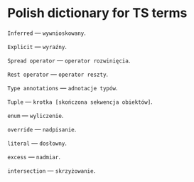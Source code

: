 # Polish dictionary for TS terms

`Inferred` — `wywnioskowany`.

`Explicit` — `wyraźny`. 

`Spread operator` — `operator rozwinięcia`.

`Rest operator` — `operator reszty`.

`Type annotations` — `adnotacje typów`.

`Tuple` — `krotka [skończona sekwencja obiektów]`.

`enum` — `wyliczenie`.

`override` — `nadpisanie`.

`literal` — `dosłowny`.

`excess` — `nadmiar`.

`intersection` — `skrzyżowanie`.